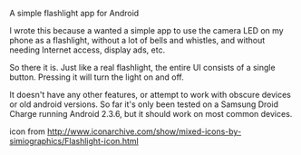 A simple flashlight app for Android

I wrote this because a wanted a simple app to use the camera LED on my phone as a flashlight, without a lot of bells 
and whistles, and without needing Internet access, display ads, etc.

So there it is.  Just like a real flashlight, the entire UI consists of a single button.  Pressing it will turn the 
light on and off.

It doesn't have any other features, or attempt to work with obscure devices or old android versions.  So far it's only
been tested on a Samsung Droid Charge running Android 2.3.6, but it should work on most common 
devices.


icon from http://www.iconarchive.com/show/mixed-icons-by-simiographics/Flashlight-icon.html
